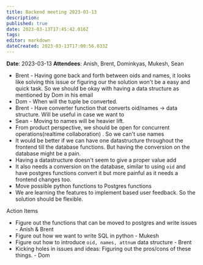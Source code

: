 ```yaml
---
title: Backend meeting 2023-03-13
description: 
published: true
date: 2023-03-13T17:45:42.016Z
tags: 
editor: markdown
dateCreated: 2023-03-13T17:00:56.033Z
---
```


**Date**: 2023-03-13
**Attendees**: Anish, Brent, Dominkyas, Mukesh, Sean


- Brent - Having gone back and forth between oids and names, it looks like solving this issue or figuring our the solution won't be a easy and quick task. So we should be okay with having a data structure as mentioned by Dom in his email
- Dom - When will the tuple be converted.
- Brent - Have converter function that converts oid/names -> data structure. Will be useful in case we want to 
- Sean - Moving to names will be heavier lift.
- From product perspective, we should be open for concurrent operations(realtime collaboration) . So we can't use names
- It would be better if we can have one datastructure throughout the frontend till the database functions. But having the conversion on the database might be a pain.
- Having a datastructure doesn't seem to give a proper value add
- It also needs a conversion on the database, similar to using `oid` and have postgres functions convert it but more painful as it needs a frontend changes too.
- Move possible python functions to Postgres functions
- We are learning the features to implement based user feedback. So the solution should be flexible. 

Action Items
- Figure out the functions that can be moved to postgres and write issues - Anish & Brent
- Figure out how we want to write SQL in python - Mukesh
- Figure out how to introduce `oid, names, attnum` data structure - Brent
- Kicking holes in issues and ideas: Figuring out the pros/cons of these things. - Dom 